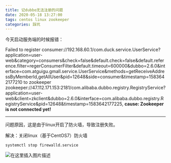 ```yaml
---
title: 记dubbo无法注册的问题
date: 2020-05-18 13:27:00
tags: centos linux zookeeper
categories: 踩坑
---
```


<!--more-->

今天启动服务端的时候报错：

Failed to register consumer://192.168.60.1/com.duck.service.UserService\?application=user-web\&category=consumers\&check=false\&default.check=false\&default.reference.filter=regerConsumerFilter\&default.timeout=600000\&dubbo=2.6.0\&interface=com.atguigu.gmall.service.UserService\&methods=getReceiveAddressByMemberId,getAllUser\&pid=12648\&side=consumer\&timestamp=1583642177210 to zookeeper zookeeper://47.112.171.153:2181/com.alibaba.dubbo.registry.RegistryService\?application=user-web\&client=zkclient\&dubbo=2.6.0\&interface=com.alibaba.dubbo.registry.RegistryService\&pid=12648\&timestamp=1583642177225, **cause: Zookeeper is not connected yet\!**

---

问题原因，这是由于linux开启了防火墙，导致注册失败。

解决：关闭linux（基于CentOS7）防火墙

```
systemctl stop firewalld.service
```

![在这里插入图片描述](https://img-blog.csdnimg.cn/20200518132654959.png)
